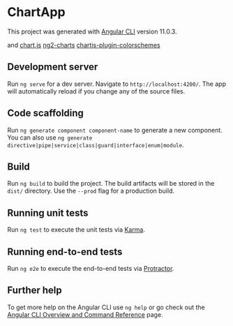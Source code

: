 # ChartApp

This project was generated with [Angular CLI](https://github.com/angular/angular-cli) version 11.0.3.

and
[chart.js](https://www.chartjs.org/docs/2.7.2/)
[ng2-charts](https://github.com/valor-software/ng2-charts)
[chartjs-plugin-colorschemes](https://github.com/nagix/chartjs-plugin-colorschemes)

## Development server

Run `ng serve` for a dev server. Navigate to `http://localhost:4200/`. The app will automatically reload if you change any of the source files.

## Code scaffolding

Run `ng generate component component-name` to generate a new component. You can also use `ng generate directive|pipe|service|class|guard|interface|enum|module`.

## Build

Run `ng build` to build the project. The build artifacts will be stored in the `dist/` directory. Use the `--prod` flag for a production build.

## Running unit tests

Run `ng test` to execute the unit tests via [Karma](https://karma-runner.github.io).

## Running end-to-end tests

Run `ng e2e` to execute the end-to-end tests via [Protractor](http://www.protractortest.org/).

## Further help

To get more help on the Angular CLI use `ng help` or go check out the [Angular CLI Overview and Command Reference](https://angular.io/cli) page.
